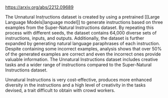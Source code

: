 https://arxiv.org/abs/2212.09689

The Unnatural Instructions dataset is created by using a pretrained [[Large Language Models|language model]] to generate instructions based on three examples from the Super-Natural Instructions dataset. By repeating this process with different seeds, the dataset contains 64,000 diverse sets of instructions, inputs, and outputs. Additionally, the dataset is further expanded by generating natural language paraphrases of each instruction. Despite containing some incorrect examples, analysis shows that over 50% of the generated examples are correct and even the incorrect ones provide valuable information. The Unnatural Instructions dataset includes creative tasks and a wider range of instructions compared to the Super-Natural Instructions dataset.

Unnatural Instructions is very cost-effective, produces more enhanced diversity in the instructions and a high level of creativity in the tasks devised, a trait difficult to obtain with crowd workers.